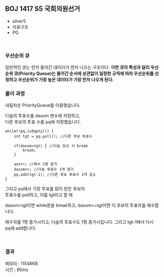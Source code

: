 
## BOJ 1417 S5 국회의원선거
- silver5
- 자료구조
- PQ

<br>

### 우선순위 큐
일반적인 큐는 먼저 들어간 데이터가 먼저 나오는 구조이다. **이런 큐의 특성과 달리 우선순위 큐(Priority Queue)는 들어간 순서에 상관없이 일정한 규칙에 따라 우선순위를 선정하고 우선순위가 가장 높은 데이터가 가장 먼저 나오게 된다.**

### 풀이 과정
내림차순 PriorityQueue를 이용했습니다.  

다솜의 투표수를 dasom 변수에 저장하고,  
다른 후보의 투표 수를 pq에 저장했습니다.

    while(!pq.isEmpty()) {
		int tgt = pq.poll(); //다른 후보 투표수
		
		if(dasom>tgt) { //다솜 당선 시 break
			break;
		}
			
		ans++; //매수 1명 증가
		dasom++; //다솜 투표수 1개 증가
		pq.add(tgt-1); //다른 후보 투표수 1개 감소
	}

그리고 pq에서 가장 투표를 많이 받은 후보의  
투표수를 poll하고, 이를 tgt라고 할 때


dasom>tgt이면 while문을 break하고,
dasom<=tgt이면 이 후보의 투표자를 매수합니다.

매수자를 1명 증가시키고, 다솜의 투표수도 1명 증가시킵니다.
그리고 tgt-1해서 다시 pq에 add합니다.

<br>

### 결과
메모리 : 11548KB  
시간 : 80ms
 